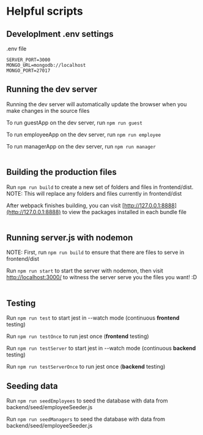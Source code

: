 # Helpful scripts

## Developlment .env settings

.env file
```
SERVER_PORT=3000
MONGO_URL=mongodb://localhost
MONGO_PORT=27017
```

## Running the dev server
Running the dev server will automatically update the browser when you make changes in the source files

To run guestApp on the dev server, run ```npm run guest```

To run employeeApp on the dev server, run ```npm run employee```

To run managerApp on the dev server, run ```npm run manager```
<br/>
<br/>

## Building the production files
Run ```npm run build``` to create a new set of folders and files in frontend/dist. NOTE: This will replace any folders and files currently in frontend/dist

After webpack finishes building, you can visit [http://127.0.0.1:8888](http://127.0.0.1:8888) to view the packages installed in each bundle file
<br/>
<br/>

## Running server.js with nodemon
NOTE: First, run ```npm run build``` to ensure that there are files to serve in frontend/dist

Run ```npm run start``` to start the server with nodemon, then visit [http://localhost:3000/](http://localhost:3000/) to witness the server serve you the files you want! :D
<br/>
<br/>

## Testing
Run ```npm run test``` to start jest in --watch mode (continuous <strong>frontend</strong> testing)

Run ```npm run testOnce``` to run jest once (<strong>frontend</strong> testing)

Run ```npm run testServer``` to start jest in --watch mode (continuous <strong>backend</strong> testing)

Run ```npm run testServerOnce``` to run jest once (<strong>backend</strong> testing)

## Seeding data
Run ```npm run seedEmployees``` to seed the database with data from backend/seed/employeeSeeder.js

Run ```npm run seedManagers``` to seed the database with data from backend/seed/employeeSeeder.js